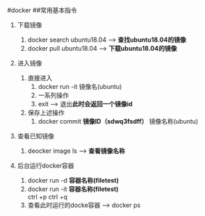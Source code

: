 #docker
##常用基本指令
1. 下载镜像
   1. docker search ubuntu18.04 --> **查找ubuntu18.04的镜像**
   2. docker pull ubuntu18.04 --> **下载ubuntu18.04的镜像**

2. 进入镜像
   1. 直接进入
      1. docker run -it 镜像名(ubuntu) 
      2. 一系列操作
      3. exit --> 退出**此时会返回一个镜像id**
   2. 保存上述操作 
      1. docker commit **镜像ID（sdwq3fsdff）**  镜像名称(ubuntu)

3. 查看已知镜像
   1. deocker image ls --> **查看镜像名称**

4. 后台运行docker容器
   1. docker run -d **容器名称(filetest)** 
   2. docker run -it **容器名称(filetest)**<br/>ctrl +p ctrl +q
   3. 查看此时运行的docke容器 --> docker ps
